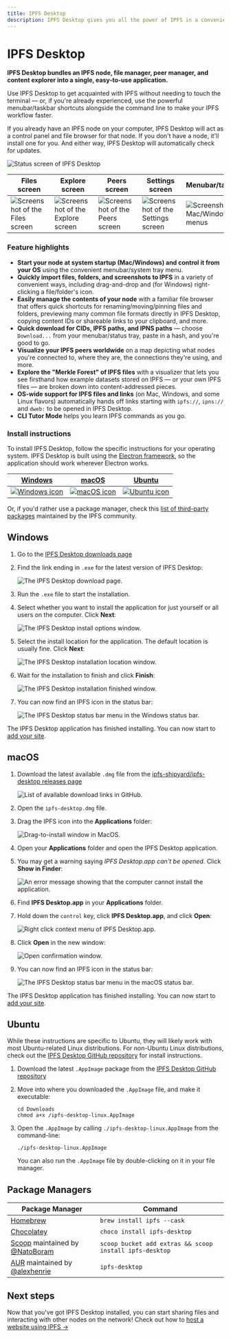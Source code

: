 ```yaml
---
title: IPFS Desktop
description: IPFS Desktop gives you all the power of IPFS in a convenient desktop app - a complete IPFS node, plus handy OS menu shortcuts and an all-in-one file manager, peer map, and content explorer.
---
```


# IPFS Desktop

**IPFS Desktop bundles an IPFS node, file manager, peer manager, and content explorer into a single, easy-to-use application.**

Use IPFS Desktop to get acquainted with IPFS without needing to touch the terminal — or, if you're already experienced, use the powerful menubar/taskbar shortcuts alongside the command line to make your IPFS workflow faster.

If you already have an IPFS node on your computer, IPFS Desktop will act as a control panel and file browser for that node. If you don't have a node, it'll install one for you. And either way, IPFS Desktop will automatically check for updates.

![Status screen of IPFS Desktop](./images/ipfs-desktop/desktop-status.png)

| Files screen                                                               | Explore screen                                                                 | Peers screen                                                               | Settings screen                                                                  | Menubar/taskbar                                                                       |
| -------------------------------------------------------------------------- | ------------------------------------------------------------------------------ | -------------------------------------------------------------------------- | -------------------------------------------------------------------------------- | ------------------------------------------------------------------------------------- |
| ![Screenshot of the Files screen](./images/ipfs-desktop/desktop-files.png) | ![Screenshot of the Explore screen](./images/ipfs-desktop/desktop-explore.png) | ![Screenshot of the Peers screen](./images/ipfs-desktop/desktop-peers.png) | ![Screenshot of the Settings screen](./images/ipfs-desktop/desktop-settings.png) | ![Screenshot of Mac/Windows menus](./images/ipfs-desktop/desktop-menubar-taskbar.png) |

### Feature highlights

- **Start your node at system startup (Mac/Windows) and control it from your OS** using the convenient menubar/system tray menu.
- **Quickly import files, folders, and screenshots to IPFS** in a variety of convenient ways, including drag-and-drop and (for Windows) right-clicking a file/folder's icon.
- **Easily manage the contents of your node** with a familiar file browser that offers quick shortcuts for renaming/moving/pinning files and folders, previewing many common file formats directly in IPFS Desktop, copying content IDs or shareable links to your clipboard, and more.
- **Quick download for CIDs, IPFS paths, and IPNS paths** — choose `Download...` from your menubar/status tray, paste in a hash, and you're good to go.
- **Visualize your IPFS peers worldwide** on a map depicting what nodes you're connected to, where they are, the connections they're using, and more.
- **Explore the "Merkle Forest" of IPFS files** with a visualizer that lets you see firsthand how example datasets stored on IPFS — or your own IPFS files — are broken down into content-addressed pieces.
- **OS-wide support for IPFS files and links** (on Mac, Windows, and some Linux flavors) automatically hands off links starting with `ipfs://`, `ipns://` and `dweb:` to be opened in IPFS Desktop.
- **CLI Tutor Mode** helps you learn IPFS commands as you go.

### Install instructions

To install IPFS Desktop, follow the specific instructions for your operating system. IPFS Desktop is built using the [Electron framework](https://www.electronjs.org), so the application should work wherever Electron works.

| [Windows](#windows)                                                 | [macOS](#macos)                                               | [Ubuntu](#Ubuntu)                                                |
| ------------------------------------------------------------------- | ------------------------------------------------------------- | ---------------------------------------------------------------- |
| [![Windows icon](./images/ipfs-desktop/windows-icon.png)](#windows) | [![macOS icon](./images/ipfs-desktop/apple-icon.png)](#macos) | [![Ubuntu icon](./images/ipfs-desktop/ubuntu-icon.png)](#ubuntu) |

Or, if you'd rather use a package manager, check this [list of third-party packages](#package-managers) maintained by the IPFS community.

## Windows

1. Go to the [IPFS Desktop downloads page](https://github.com/ipfs-shipyard/ipfs-desktop/releases)
2. Find the link ending in `.exe` for the latest version of IPFS Desktop:

   ![The IPFS Desktop download page.](./images/ipfs-desktop/install-windows-download-exe-page.png)

3. Run the `.exe` file to start the installation.
4. Select whether you want to install the application for just yourself or all users on the computer. Click **Next**:

   ![The IPFS Desktop install options window.](./images/ipfs-desktop/install-windows-install-options.png)

5. Select the install location for the application. The default location is usually fine. Click **Next**:

   ![The IPFS Desktop installation location window.](./images/ipfs-desktop/install-windows-install-location.png)

6. Wait for the installation to finish and click **Finish**:

   ![The IPFS Desktop installation finished window.](./images/ipfs-desktop/install-windows-install-finish.png)

7. You can now find an IPFS icon in the status bar:

   ![The IPFS Desktop status bar menu in the Windows status bar.](./images/ipfs-desktop/install-windows-ipfs-desktop-status-bar.png)

The IPFS Desktop application has finished installing. You can now start to [add your site](#add-your-site).

## macOS

1. Download the latest available `.dmg` file from the [ipfs-shipyard/ipfs-desktop releases page](https://github.com/ipfs/ipfs-desktop/releases)

   ![List of available download links in GitHub.](./images/ipfs-desktop/install-macos-dmg-file-link.png)

2. Open the `ipfs-desktop.dmg` file.
3. Drag the IPFS icon into the **Applications** folder:

   ![Drag-to-install window in MacOS.](./images/ipfs-desktop/install-macos-drag-ipfs-drag.png)

4. Open your **Applications** folder and open the IPFS Desktop application.
5. You may get a warning saying _IPFS Desktop.app can't be opened_. Click **Show in Finder**:

   ![An error message showing that the computer cannot install the application.](./images/ipfs-desktop/install-macos-ipfs-cannot-be-opened.png)

6. Find **IPFS Desktop.app** in your **Applications** folder.
7. Hold down the `control` key, click **IPFS Desktop.app**, and click **Open**:

   ![Right click context menu of IPFS Desktop.app.](./images/ipfs-desktop/install-macos-force-open.png)

8. Click **Open** in the new window:

   ![Open confirmation window.](./images/ipfs-desktop/install-macos-open-confirmation.png)

9. You can now find an IPFS icon in the status bar:

   ![The IPFS Desktop status bar menu in the macOS status bar.](./images/ipfs-desktop/install-macos-ipfs-desktop-status-bar.png)

The IPFS Desktop application has finished installing. You can now start to [add your site](#add-your-site).

## Ubuntu

While these instructions are specific to Ubuntu, they will likely work with most Ubuntu-related Linux distributions. For non-Ubuntu Linux distributions, check out the [IPFS Desktop GitHub repository](https://github.com/ipfs-shipyard/ipfs-desktop#install) for install instructions.

1. Download the latest `.AppImage` package from the [IPFS Desktop GitHub repository](https://github.com/ipfs-shipyard/ipfs-desktop#install)
1. Move into where you downloaded the `.AppImage` file, and make it executable:

   ```shell
   cd Downloads
   chmod a+x /ipfs-desktop-linux.AppImage
   ```

1. Open the `.AppImage` by calling `./ipfs-desktop-linux.AppImage` from the command-line:

   ```shell
   ./ipfs-desktop-linux.AppImage
   ```

   You can also run the `.AppImage` file by double-clicking on it in your file manager.

## Package Managers

| Package Manager                                                                                                    | Command                      |
| ------------------------------------------------------------------------------------------------------------------ | ---------------------------- |
| [Homebrew](https://formulae.brew.sh/formula/ipfs#default)                                                                    | `brew install ipfs --cask`     |
| [Chocolatey](https://community.chocolatey.org/packages/ipfs)                                                         | `choco install ipfs-desktop` |
| [Scoop](https://github.com/lukesampson/scoop-extras/blob/master/bucket/ipfs-desktop.json) maintained by [@NatoBoram](https://github.com/NatoBoram) | `scoop bucket add extras && scoop install ipfs-desktop` |
| [AUR](https://aur.archlinux.org/packages/ipfs-desktop/) maintained by [@alexhenrie](https://github.com/alexhenrie) | `ipfs-desktop`               |

## Next steps

Now that you've got IPFS Desktop installed, you can start sharing files and interacting with other nodes on the network! Check out how to [host a website using IPFS →](../how-to/websites-on-ipfs/single-page-website.md)

